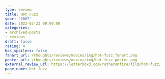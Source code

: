 ```yaml
---
type: review
title: Hot Fuzz
year: '2007'
date: 2022-02-23 00:00:00
categories:
- archived-posts
- reviews
draft: false
rating: 4
has_spoilers: false
fanart_url: /thoughts/reviews/movies/img/hot-fuzz_fanart.png
poster_url: /thoughts/reviews/movies/img/hot-fuzz_poster.png
external_review_url: https://letterboxd.com/ratheronfire/film/hot-fuzz/
page_name: hot-fuzz
---
```


